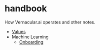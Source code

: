 # handbook

How Vernacular.ai operates and other notes.

+ [Values](./values.md)
+ Machine Learning
  + [Onboarding](./ml/onboarding.md)
